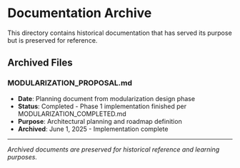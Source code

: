 # Documentation Archive

This directory contains historical documentation that has served its purpose but is preserved for reference.

## Archived Files

### MODULARIZATION_PROPOSAL.md
- **Date**: Planning document from modularization design phase
- **Status**: Completed - Phase 1 implementation finished per MODULARIZATION_COMPLETED.md
- **Purpose**: Architectural planning and roadmap definition
- **Archived**: June 1, 2025 - Implementation complete

---

*Archived documents are preserved for historical reference and learning purposes.*